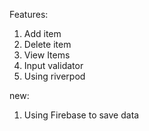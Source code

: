 Features:
1) Add item
2) Delete item 
3) View Items
4) Input validator
5) Using riverpod

new:
1) Using Firebase to save data
